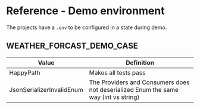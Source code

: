# Reference - Demo environment

The projects have a `.env` to be configured in a state during demo.

## WEATHER_FORCAST_DEMO_CASE

| Value                     | Definition                                                                          |
| ------------------------- | ----------------------------------------------------------------------------------- |
| HappyPath                 | Makes all tests pass                                                                |
| JsonSerializerInvalidEnum | The Providers and Consumers does not deserialized Enum the same way (int vs string) |